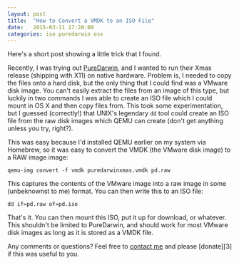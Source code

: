 ```yaml
---
layout: post
title:  "How to Convert a VMDK to an ISO File"
date:   2015-03-11 17:28:00
categories: iso puredarwin osx
---
```

Here's a short post showing a little trick that I found.

Recently, I was trying out [PureDarwin][1], and I wanted to run their Xmas release (shipping with X11) on native hardware. Problem is, I needed to copy the files onto a hard disk, but the only thing that I could find was a VMware disk image. You can't easily extract the files from an image of this type, but luckily in two commands I was able to create an ISO file which I could mount in OS X and then copy files from. This took some experimentation, but I guessed (correctly!) that UNIX's legendary `dd` tool could create an ISO file from the raw disk images which QEMU can create (don't get anything unless you try, right?).

This was easy because I'd installed QEMU earlier on my system via Homebrew, so it was easy to convert the VMDK (the VMware disk image) to a RAW image image:

    qemu-img convert -f vmdk puredarwinxmas.vmdk pd.raw

This captures the contents of the VMware image into a raw image in some (unbeknownst to me) format. You can then write this to an ISO file:

    dd if=pd.raw of=pd.iso

That's it. You can then mount this ISO, put it up for download, or whatever. This shouldn't be limited to PureDarwin, and should work for most VMware disk images as long as it is stored as a VMDK file.

Any comments or questions? Feel free to [contact me][2] and please [donate][3] if this was useful to you.

[1]: http://www.puredarwin.org "PureDarwin homepage"
[2]: https://sevenbits.github.io/contact.html "Contact Me"
[2]: https://sevenbits.github.io/donate.html "Donate to Me"